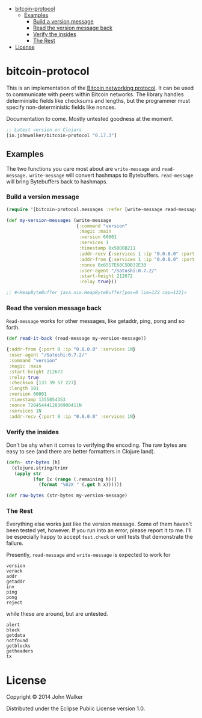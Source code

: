 - [bitcoin-protocol](#bitcoin-protocol)
  - [Examples](#examples)
    - [Build a version message](#build-a-version-message)
    - [Read the version message back](#read-the-version-message-back)
    - [Verify the insides](#verify-the-insides)
    - [The Rest](#the-rest)
- [License](#license)

# bitcoin-protocol<a id="sec-1" name="sec-1"></a>



This is an implementation of the [Bitcoin networking protocol](https://en.bitcoin.it/wiki/Protocol_specification). It can
be used to communicate with peers within Bitcoin networks. The
library handles deterministic fields like checksums and lengths, but
the programmer must specify non-deterministic fields like nonces.

Documentation to come. Mostly untested goodness at the moment.

```clojure
;; Latest version on Clojars
[io.johnwalker/bitcoin-protocol "0.17.3"]
```

## Examples<a id="sec-1-1" name="sec-1-1"></a>

The two functions you care most about are `write-message` and
`read-message.` `write-message` will convert hashmaps to
Bytebuffers. `read-message` will bring Bytebuffers back to
hashmaps.

### Build a version message<a id="sec-1-1-1" name="sec-1-1-1"></a>

```clojure
(require '[bitcoin-protocol.messages :refer [write-message read-message]])

(def my-version-messages (write-message
                          {:command "version"
                           :magic :main
                           :version 60001
                           :services 1
                           :timestamp 0x50D0B211
                           :addr-recv {:services 1 :ip "0.0.0.0" :port 0}
                           :addr-from {:services 1 :ip "0.0.0.0" :port 0}
                           :nonce 0x6517E68C5DB32E3B
                           :user-agent "/Satoshi:0.7.2/"
                           :start-height 212672
                           :relay true}))

;; #<HeapByteBuffer java.nio.HeapByteBuffer[pos=0 lim=122 cap=122]>
```

### Read the version message back<a id="sec-1-1-2" name="sec-1-1-2"></a>

`Read-message` works for other messages, like getaddr, ping, pong
and so forth.

```clojure
(def read-it-back (read-message my-version-message))
```

```clojure
{:addr-from {:port 0 :ip "0.0.0.0" :services 1N}
 :user-agent "/Satoshi:0.7.2/"
 :command "version"
 :magic :main
 :start-height 212672
 :relay true
 :checksum [133 39 57 227]
 :length 101
 :version 60001
 :timestamp 1355854353
 :nonce 7284544412836900411N
 :services 1N
 :addr-recv {:port 0 :ip "0.0.0.0" :services 1N}
```

### Verify the insides<a id="sec-1-1-3" name="sec-1-1-3"></a>

Don't be shy when it comes to verifying the encoding. The raw bytes
are easy to see (and there are better formatters in Clojure land).

```clojure
(defn- str-bytes [h]
  (clojure.string/trimr
   (apply str
          (for [x (range (.remaining h))]
            (format "%02X " (.get h x))))))

(def raw-bytes (str-bytes my-version-message)
```

### The Rest<a id="sec-1-1-4" name="sec-1-1-4"></a>

Everything else works just like the version message. Some of them
haven't been tested yet, however. If you run into an error, please
report it to me. I'll be especially happy to accept `test.check` or
unit tests that demonstrate the failure.

Presently, `read-message` and `write-message` is expected to work
for

```
version
verack
addr
getaddr
inv
ping
pong
reject
```

while these are around, but are untested.

```
alert
block
getdata
notfound
getblocks
getheaders
tx
```

# License<a id="sec-2" name="sec-2"></a>

Copyright © 2014 John Walker

Distributed under the Eclipse Public License version 1.0.
